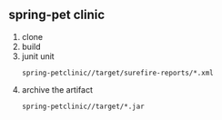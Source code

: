 ## spring-pet clinic
   1. clone 
   2. build
   3. junit unit 
       ```
       spring-petclinic//target/surefire-reports/*.xml
       ``` 
   4. archive the artifact
      ```
      spring-petclinic//target/*.jar
      ```